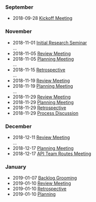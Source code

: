### September
- 2018-09-28 [Kickoff Meeting](meeting-protocols/2018-09-28-Kickoff-Meeting.md)

### November

- 2018-11-01 [Initial Research Seminar](meeting-protocols/2018-11-01-Initial-Research-Seminar.md)   
...
- 2018-11-05 [Review Meeting](meeting-protocols/2018-11-05-Review-Meeting.md)
- 2018-11-05 [Planning Meeting](meeting-protocols/2018-11-05-Planning-Meeting.md)  
...
- 2018-11-15 [Retrospective](meeting-protocols/2018-11-15-Retrospective.md)  
...
- 2018-11-19 [Review Meeting](meeting-protocols/2018-11-19-Review.md)
- 2018-11-19 [Planning Meeting](meeting-protocols/2018-11-19-Planning-Meeting.md)  
...
- 2018-11-29 [Review Meeting](meeting-protocols/2018-11-29-Review.md)
- 2018-11-29 [Planning Meeting](meeting-protocols/2018-11-29-Planning.md)
- 2018-11-29 [Retrospective](meeting-protocols/2018-11-29-Retrospective.md)
- 2018-11-29 [Process Discussion](meeting-protocols/2018-11-29-Process-Discussion.md)

### December

- 2018-12-11 [Review Meeting](meeting-protocols/2018-12-11-Review.md)  
...
- 2018-12-17 [Planning Meeting](meeting-protocols/2018-12-17-Planning.md)
- 2018-12-17 [API Team Routes Meeting](meeting-protocols/2018-12-17-API-Team-Routes-Meeting.md)

### January

- 2019-01-07 [Backlog Grooming](meeting-protocols/2019-01-07-Backlog-Grooming.md)
- 2019-01-10 [Review Meeting](meeting-protocols/2019-01-10-Review-Meeting.md)
- 2019-01-10 [Retrospective](meeting-protocols/2019-01-10-Retrospective.md)
- 2019-01-10 [Planning](meeting-protocols/2019-01-10-Planning-Meeting.md)
